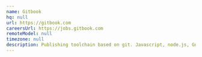 ```yaml
---
name: Gitbook
hq: null
url: https://gitbook.com
careersUrl: https://jobs.gitbook.com
remoteModel: null
timezone: null
description: Publishing toolchain based on git. Javascript, node.js, Go.
---
```

